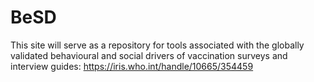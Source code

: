 # BeSD
This site will serve as a repository for tools associated with the globally validated behavioural and social drivers of vaccination surveys and interview guides: https://iris.who.int/handle/10665/354459
